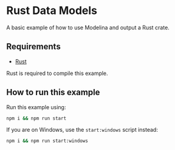 # Rust Data Models

A basic example of how to use Modelina and output a Rust crate.

## Requirements

- [Rust](https://rustup.rs/)

Rust is required to compile this example.

## How to run this example

Run this example using:

```sh
npm i && npm run start
```

If you are on Windows, use the `start:windows` script instead:

```sh
npm i && npm run start:windows
```
